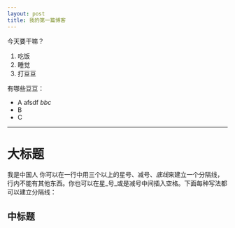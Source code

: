 ```yaml
---
layout: post
title: 我的第一篇博客
---
```


今天要干嘛？
1. 吃饭
2. 睡觉
3. 打豆豆

有哪些豆豆：
* A afsdf *bbc*
* B
* C

----------------------------

# 大标题 #

我是中国人
你可以在一行中用三个以上的星号、减号、*底线*来建立一个分隔线，行内不能有其他东西。你也可以在星_号_或是减号中间插入空格。下面每种写法都可以建立分隔线：

## 中标题 ##


